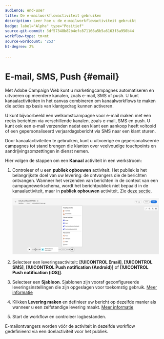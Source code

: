 ```yaml
---
audience: end-user
title: De e-mailworkflowactiviteit gebruiken
description: Leer hoe u de e-mailworkflowactiviteit gebruikt
badge: label="Alpha" type="Positief"
source-git-commit: 3df57348b82b4efc871166a5b5a6163f3a950b44
workflow-type: tm+mt
source-wordcount: '253'
ht-degree: 2%

---
```



# E-mail, SMS, Push {#email}

Met Adobe Campaign Web kunt u marketingcampagnes automatiseren en uitvoeren op meerdere kanalen, zoals e-mail, SMS of push. U kunt kanaalactiviteiten in het canvas combineren om kanaalworkflows te maken die acties op basis van klantgedrag kunnen activeren.

U kunt bijvoorbeeld een welkomstcampagne voor e-mail maken met een reeks berichten via verschillende kanalen, zoals e-mail, SMS en push. U kunt ook een e-mail verzenden nadat een klant een aankoop heeft voltooid of een gepersonaliseerd verjaardagsbericht via SMS naar een klant sturen.

Door kanaalactiviteiten te gebruiken, kunt u uitvoerige en gepersonaliseerde campagnes tot stand brengen die klanten over veelvoudige touchpoints en aandrijvingsomzettingen in dienst nemen.

Hier volgen de stappen om een **Kanaal** activiteit in een werkstroom:

1. Controleer of u een **publiek opbouwen** activiteit. Het publiek is het belangrijkste doel van uw levering: de ontvangers die de berichten ontvangen. Wanneer het verzenden van berichten in de context van een campagnewerkschema, wordt het berichtpubliek niet bepaald in de kanaalactiviteit, maar in **publiek opbouwen** activiteit. Zie [deze sectie](build-audience.md).

   ![](../../msg/assets/add-delivery-in-wf.png)

1. Selecteer een leveringsactiviteit: **[!UICONTROL Email]**, **[!UICONTROL SMS]**, **[!UICONTROL Push notification (Android)]** of **[!UICONTROL Push notification (iOS)]**.

1. Selecteer een **Sjabloon**. Sjablonen zijn vooraf geconfigureerde leveringsinstellingen die zijn opgeslagen voor toekomstig gebruik. [Meer informatie](../../msg/delivery-template.md)

1. Klikken **Levering maken** en definieer uw bericht op dezelfde manier als wanneer u een zelfstandige levering maakt. [Meer informatie](../../msg/gs-messages.md)


1. Start de workflow en controleer logbestanden.

<!--
description, which use case you can perform (common other activities that you can link before of after the activity)

how to add and configure the activity

example of a configured activity within a workflow
The Email delivery activity allows you to configure the sending an email in a workflow. 

-->



<!-- Scheduled emails available?

This can be a single send email and sent just once, or it can be a recurring email.
* Single send emails are standard emails, sent once.
* Recurring emails allow you to send the same email multiple times to different targets over a defined period. You can aggregate the deliveries per period in order to get reports that correspond to your needs.

When linked to a scheduler, you can define recurring emails.-->

E-mailontvangers worden vóór de activiteit in dezelfde workflow gedefinieerd via een doelactiviteit voor het publiek.

<!--The message preparation is triggered according to the workflow execution parameters. From the message dashboard, you can select whether to request or not a manual confirmation to send the message (required by default). You can start the workflow manually or place a scheduler activity in the workflow to automate execution.-->
